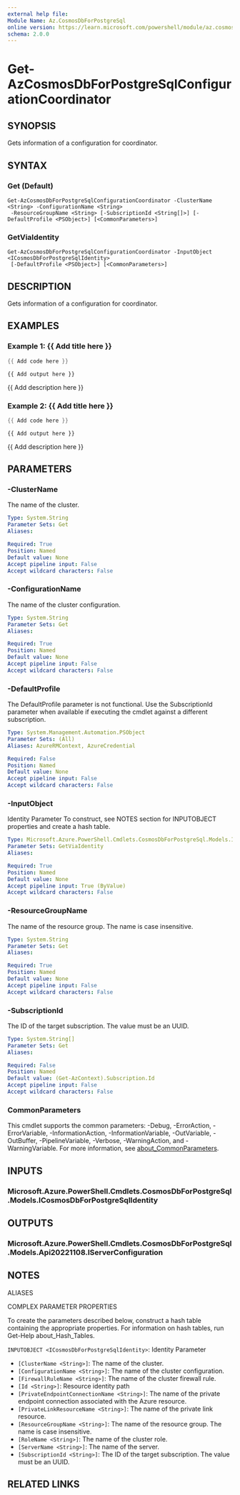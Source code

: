 ```yaml
---
external help file:
Module Name: Az.CosmosDbForPostgreSql
online version: https://learn.microsoft.com/powershell/module/az.cosmosdbforpostgresql/get-azcosmosdbforpostgresqlconfigurationcoordinator
schema: 2.0.0
---
```


# Get-AzCosmosDbForPostgreSqlConfigurationCoordinator

## SYNOPSIS
Gets information of a configuration for coordinator.

## SYNTAX

### Get (Default)
```
Get-AzCosmosDbForPostgreSqlConfigurationCoordinator -ClusterName <String> -ConfigurationName <String>
 -ResourceGroupName <String> [-SubscriptionId <String[]>] [-DefaultProfile <PSObject>] [<CommonParameters>]
```

### GetViaIdentity
```
Get-AzCosmosDbForPostgreSqlConfigurationCoordinator -InputObject <ICosmosDbForPostgreSqlIdentity>
 [-DefaultProfile <PSObject>] [<CommonParameters>]
```

## DESCRIPTION
Gets information of a configuration for coordinator.

## EXAMPLES

### Example 1: {{ Add title here }}
```powershell
{{ Add code here }}
```

```output
{{ Add output here }}
```

{{ Add description here }}

### Example 2: {{ Add title here }}
```powershell
{{ Add code here }}
```

```output
{{ Add output here }}
```

{{ Add description here }}

## PARAMETERS

### -ClusterName
The name of the cluster.

```yaml
Type: System.String
Parameter Sets: Get
Aliases:

Required: True
Position: Named
Default value: None
Accept pipeline input: False
Accept wildcard characters: False
```

### -ConfigurationName
The name of the cluster configuration.

```yaml
Type: System.String
Parameter Sets: Get
Aliases:

Required: True
Position: Named
Default value: None
Accept pipeline input: False
Accept wildcard characters: False
```

### -DefaultProfile
The DefaultProfile parameter is not functional.
Use the SubscriptionId parameter when available if executing the cmdlet against a different subscription.

```yaml
Type: System.Management.Automation.PSObject
Parameter Sets: (All)
Aliases: AzureRMContext, AzureCredential

Required: False
Position: Named
Default value: None
Accept pipeline input: False
Accept wildcard characters: False
```

### -InputObject
Identity Parameter
To construct, see NOTES section for INPUTOBJECT properties and create a hash table.

```yaml
Type: Microsoft.Azure.PowerShell.Cmdlets.CosmosDbForPostgreSql.Models.ICosmosDbForPostgreSqlIdentity
Parameter Sets: GetViaIdentity
Aliases:

Required: True
Position: Named
Default value: None
Accept pipeline input: True (ByValue)
Accept wildcard characters: False
```

### -ResourceGroupName
The name of the resource group.
The name is case insensitive.

```yaml
Type: System.String
Parameter Sets: Get
Aliases:

Required: True
Position: Named
Default value: None
Accept pipeline input: False
Accept wildcard characters: False
```

### -SubscriptionId
The ID of the target subscription.
The value must be an UUID.

```yaml
Type: System.String[]
Parameter Sets: Get
Aliases:

Required: False
Position: Named
Default value: (Get-AzContext).Subscription.Id
Accept pipeline input: False
Accept wildcard characters: False
```

### CommonParameters
This cmdlet supports the common parameters: -Debug, -ErrorAction, -ErrorVariable, -InformationAction, -InformationVariable, -OutVariable, -OutBuffer, -PipelineVariable, -Verbose, -WarningAction, and -WarningVariable. For more information, see [about_CommonParameters](http://go.microsoft.com/fwlink/?LinkID=113216).

## INPUTS

### Microsoft.Azure.PowerShell.Cmdlets.CosmosDbForPostgreSql.Models.ICosmosDbForPostgreSqlIdentity

## OUTPUTS

### Microsoft.Azure.PowerShell.Cmdlets.CosmosDbForPostgreSql.Models.Api20221108.IServerConfiguration

## NOTES

ALIASES

COMPLEX PARAMETER PROPERTIES

To create the parameters described below, construct a hash table containing the appropriate properties. For information on hash tables, run Get-Help about_Hash_Tables.


`INPUTOBJECT <ICosmosDbForPostgreSqlIdentity>`: Identity Parameter
  - `[ClusterName <String>]`: The name of the cluster.
  - `[ConfigurationName <String>]`: The name of the cluster configuration.
  - `[FirewallRuleName <String>]`: The name of the cluster firewall rule.
  - `[Id <String>]`: Resource identity path
  - `[PrivateEndpointConnectionName <String>]`: The name of the private endpoint connection associated with the Azure resource.
  - `[PrivateLinkResourceName <String>]`: The name of the private link resource.
  - `[ResourceGroupName <String>]`: The name of the resource group. The name is case insensitive.
  - `[RoleName <String>]`: The name of the cluster role.
  - `[ServerName <String>]`: The name of the server.
  - `[SubscriptionId <String>]`: The ID of the target subscription. The value must be an UUID.

## RELATED LINKS

